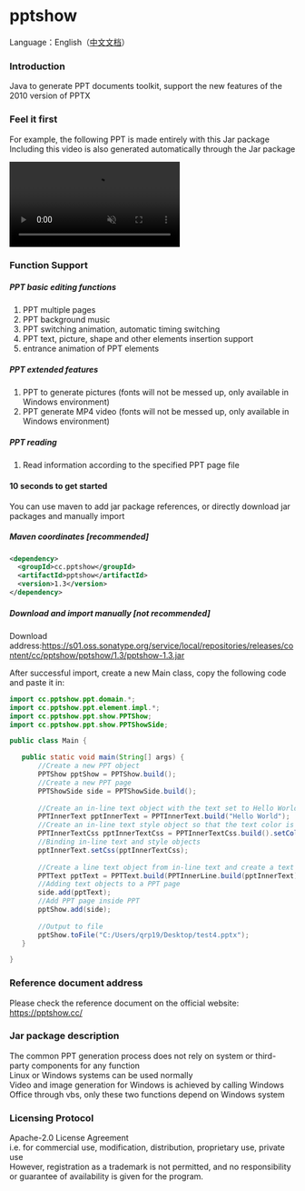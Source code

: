 # pptshow

Language：English（[中文文档](https://gitee.com/qiruipeng/pptshow)）

### Introduction

Java to generate PPT documents toolkit, support the new features of the 2010 version of PPTX 

### Feel it first
For example, the following PPT is made entirely with this Jar package  
Including this video is also generated automatically through the Jar package  

<video muted autoplay="autoplay" loop="loop">
<source src="https://raw.githubusercontent.com/qrpcode/pptshow/main/example.mp4" type="video/mp4"></source>
</video>

### Function Support
##### PPT basic editing functions
1. PPT multiple pages
2. PPT background music
3. PPT switching animation, automatic timing switching
4. PPT text, picture, shape and other elements insertion support
5. entrance animation of PPT elements

##### PPT extended features
1. PPT to generate pictures (fonts will not be messed up, only available in Windows environment)
2. PPT generate MP4 video (fonts will not be messed up, only available in Windows environment)

##### PPT reading
1. Read information according to the specified PPT page file

#### 10 seconds to get started
You can use maven to add jar package references, or directly download jar packages and manually import

##### Maven coordinates [recommended]
```xml
<dependency>
  <groupId>cc.pptshow</groupId>
  <artifactId>pptshow</artifactId>
  <version>1.3</version>
</dependency>
```
##### Download and import manually [not recommended]
Download address:https://s01.oss.sonatype.org/service/local/repositories/releases/content/cc/pptshow/pptshow/1.3/pptshow-1.3.jar  

After successful import, create a new Main class, copy the following code and paste it in:
 ```java
import cc.pptshow.ppt.domain.*;
import cc.pptshow.ppt.element.impl.*;
import cc.pptshow.ppt.show.PPTShow;
import cc.pptshow.ppt.show.PPTShowSide;

public class Main {

    public static void main(String[] args) {
        //Create a new PPT object
        PPTShow pptShow = PPTShow.build();
        //Create a new PPT page
        PPTShowSide side = PPTShowSide.build();
        
        //Create an in-line text object with the text set to Hello World
        PPTInnerText pptInnerText = PPTInnerText.build("Hello World");
        //Create an in-line text style object so that the text color is red
        PPTInnerTextCss pptInnerTextCss = PPTInnerTextCss.build().setColor("FF00000");
        //Binding in-line text and style objects
        pptInnerText.setCss(pptInnerTextCss);
        
        //Create a line text object from in-line text and create a text object from a line text object
        PPTText pptText = PPTText.build(PPTInnerLine.build(pptInnerText));
        //Adding text objects to a PPT page
        side.add(pptText);
        //Add PPT page inside PPT
        pptShow.add(side);
        
        //Output to file
        pptShow.toFile("C:/Users/qrp19/Desktop/test4.pptx");
    }

}

 ```

### Reference document address

Please check the reference document on the official website: https://pptshow.cc/

### Jar package description

The common PPT generation process does not rely on system or third-party components for any function  
Linux or Windows systems can be used normally  
Video and image generation for Windows is achieved by calling Windows Office through vbs, only these two functions depend on Windows system

### Licensing Protocol
Apache-2.0 License Agreement  
i.e. for commercial use, modification, distribution, proprietary use, private use  
However, registration as a trademark is not permitted, and no responsibility or guarantee of availability is given for the program.